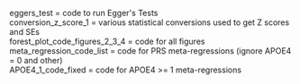 eggers_test = code to run Egger's Tests  
conversion_z_score_1 = various statistical conversions used to get Z scores and SEs  
forest_plot_code_figures_2_3_4 = code for all figures  
meta_regression_code_list = code for PRS meta-regressions (ignore APOE4 = 0 and other)  
APOE4_1_code_fixed = code for APOE4 >= 1 meta-regressions  
